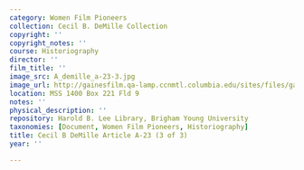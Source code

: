 ```yaml
---
category: Women Film Pioneers
collection: Cecil B. DeMille Collection
copyright: ''
copyright_notes: ''
course: Historiography
director: ''
film_title: ''
image_src: A_demille_a-23-3.jpg
image_url: http://gainesfilm.qa-lamp.ccnmtl.columbia.edu/sites/files/gainesfilm/images/A_demille_a-23-3.jpg
location: MSS 1400 Box 221 Fld 9
notes: ''
physical_description: ''
repository: Harold B. Lee Library, Brigham Young University
taxonomies: [Document, Women Film Pioneers, Historiography]
title: Cecil B DeMille Article A-23 (3 of 3)
year: ''

---
```

